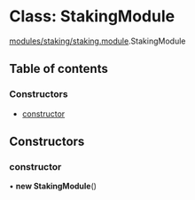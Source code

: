 # Class: StakingModule

[modules/staking/staking.module](../modules/modules_staking_staking_module.md).StakingModule

## Table of contents

### Constructors

- [constructor](modules_staking_staking_module.StakingModule.md#constructor)

## Constructors

### constructor

• **new StakingModule**()
